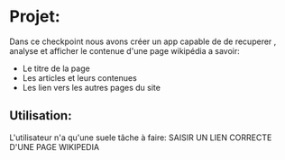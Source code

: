# Projet:
Dans ce checkpoint nous avons créer un app capable de de recuperer , analyse et afficher le contenue d'une page wikipédia a savoir:
- Le titre de la page
- Les articles et leurs contenues
- Les lien vers les autres pages du site
## Utilisation:
L'utilisateur n'a qu'une suele tâche à faire: SAISIR UN LIEN CORRECTE D'UNE PAGE WIKIPEDIA
